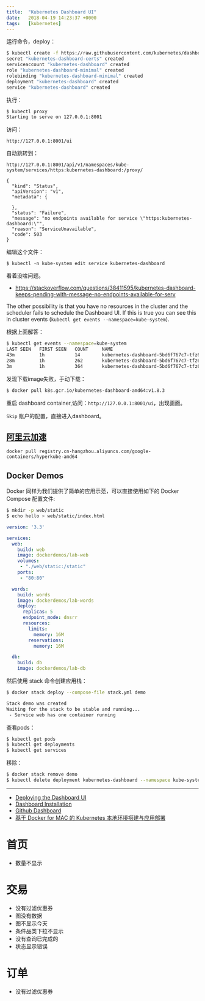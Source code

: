```yaml
---
title:  "Kubernetes Dashboard UI"
date:   2018-04-19 14:23:37 +0000
tags:   [kubernetes]
---
```


运行命令，deploy：
```sh
$ kubectl create -f https://raw.githubusercontent.com/kubernetes/dashboard/master/src/deploy/recommended/kubernetes-dashboard.yaml
secret "kubernetes-dashboard-certs" created
serviceaccount "kubernetes-dashboard" created
role "kubernetes-dashboard-minimal" created
rolebinding "kubernetes-dashboard-minimal" created
deployment "kubernetes-dashboard" created
service "kubernetes-dashboard" created
```

执行：
```sh
$ kubectl proxy
Starting to serve on 127.0.0.1:8001
```

访问：
```
http://127.0.0.1:8001/ui
```

自动跳转到：
```
http://127.0.0.1:8001/api/v1/namespaces/kube-system/services/https:kubernetes-dashboard:/proxy/
```
```
{
  "kind": "Status",
  "apiVersion": "v1",
  "metadata": {
    
  },
  "status": "Failure",
  "message": "no endpoints available for service \"https:kubernetes-dashboard:\"",
  "reason": "ServiceUnavailable",
  "code": 503
}
```

编辑这个文件：
```
$ kubectl -n kube-system edit service kubernetes-dashboard
```

看着没啥问题。


- https://stackoverflow.com/questions/38411595/kubernetes-dashboard-keeps-pending-with-message-no-endpoints-available-for-serv

The other possibility is that you have no resources in the cluster and the scheduler fails to schedule the Dashboard UI. If this is true you can see this in cluster events (`kubectl get events --namespace=kube-system`).

根据上面解答：

```sh
$ kubectl get events --namespace=kube-system
LAST SEEN   FIRST SEEN   COUNT     NAME                                                     KIND      SUBOBJECT                               TYPE      REASON    SOURCE                        MESSAGE
43m         1h           14        kubernetes-dashboard-5bd6f767c7-tfz6k.1526c8d91d9b3023   Pod       spec.containers{kubernetes-dashboard}   Warning   Failed    kubelet, docker-for-desktop   Failed to pull image "k8s.gcr.io/kubernetes-dashboard-amd64:v1.8.3": rpc error: code = Unknown desc = Error response from daemon: Get https://k8s.gcr.io/v2/: net/http: request canceled while waiting for connection (Client.Timeout exceeded while awaiting headers)
28m         1h           262       kubernetes-dashboard-5bd6f767c7-tfz6k.1526c8d9549de21b   Pod       spec.containers{kubernetes-dashboard}   Normal    BackOff   kubelet, docker-for-desktop   Back-off pulling image "k8s.gcr.io/kubernetes-dashboard-amd64:v1.8.3"
3m          1h           364       kubernetes-dashboard-5bd6f767c7-tfz6k.1526c8d9549e13de   Pod       spec.containers{kubernetes-dashboard}   Warning   Failed    kubelet, docker-for-desktop   Error: ImagePullBackOff
```

发现下载image失败，手动下载：
```sh
$ docker pull k8s.gcr.io/kubernetes-dashboard-amd64:v1.8.3
```

重启 dashboard container,访问：`http://127.0.0.1:8001/ui`，出现画面。

`Skip` 账户的配置，直接进入dashboard。

## [阿里云加速](https://dev.aliyun.com/detail.html?spm=5176.100239.blogcont71037.14.mqVzEj&repoId=12625)

```
docker pull registry.cn-hangzhou.aliyuncs.com/google-containers/hyperkube-amd64
```

## Docker Demos

Docker 同样为我们提供了简单的应用示范，可以直接使用如下的 Docker Compose 配置文件:

```sh
$ mkdir -p web/static
$ echo hello > web/static/index.html
```

```yml
version: '3.3'

services:
  web:
    build: web
    image: dockerdemos/lab-web
    volumes:
     - "./web/static:/static"
    ports:
     - "80:80"

  words:
    build: words
    image: dockerdemos/lab-words
    deploy:
      replicas: 5
      endpoint_mode: dnsrr
      resources:
        limits:
          memory: 16M
        reservations:
          memory: 16M

  db:
    build: db
    image: dockerdemos/lab-db
```

然后使用 stack 命令创建应用栈：

```sh
$ docker stack deploy --compose-file stack.yml demo

Stack demo was created
Waiting for the stack to be stable and running...
 - Service web has one container running
```

查看pods：

```sh
$ kubectl get pods
$ kubectl get deployments
$ kubectl get services
```

移除：
```sh
$ docker stack remove demo
$ kubectl delete deployment kubernetes-dashboard --namespace kube-system
```

---
- [Deploying the Dashboard UI](https://kubernetes.io/docs/tasks/access-application-cluster/web-ui-dashboard/#deploying-the-dashboard-ui)
- [Dashboard Installation](https://github.com/kubernetes/dashboard/wiki/Installation#recommended-setup)
- [Github Dashboard](https://github.com/kubernetes/dashboard/blob/master/README.md#getting-started)
- [基于 Docker for MAC 的 Kubernetes 本地环境搭建与应用部署](https://segmentfault.com/a/1190000012850396)





# 首页
- 数量不显示

# 交易
- 没有过滤优惠券
- 图没有数据
- 图不显示今天
- 条件品类下拉不显示
- 没有查询已完成的
- 状态显示错误

# 订单
- 没有过滤优惠券


